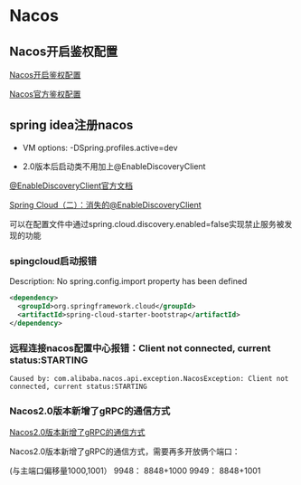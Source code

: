 # Nacos

## Nacos开启鉴权配置
[Nacos开启鉴权配置](https://www.cnblogs.com/shigzh/p/17954917)

[Nacos官方鉴权配置](https://nacos.io/zh-cn/docs/v2/guide/user/auth.html)


## spring idea注册nacos

- VM options: -DSpring.profiles.active=dev

- 2.0版本后启动类不用加上@EnableDiscoveryClient

[@EnableDiscoveryClient官方文档](https://cloud.spring.io/spring-cloud-commons/multi/multi__spring_cloud_commons_common_abstractions.html)

[Spring Cloud（二）：消失的@EnableDiscoveryClient](https://zhuanlan.zhihu.com/p/571016828)

可以在配置文件中通过spring.cloud.discovery.enabled=false实现禁止服务被发现的功能

### spingcloud启动报错
Description:
No spring.config.import property has been defined
```xml
<dependency>
  <groupId>org.springframework.cloud</groupId>
  <artifactId>spring-cloud-starter-bootstrap</artifactId>
</dependency>
```

### 远程连接nacos配置中心报错：Client not connected, current status:STARTING
`Caused by: com.alibaba.nacos.api.exception.NacosException: Client not connected, current status:STARTING`

### Nacos2.0版本新增了gRPC的通信方式
[Nacos2.0版本新增了gRPC的通信方式](https://nacos.io/zh-cn/docs/v2/upgrading/2.0.0-compatibility/)

Nacos2.0版本新增了gRPC的通信方式，需要再多开放俩个端口：

(与主端口偏移量1000,1001）
9948： 8848+1000
9949： 8848+1001
